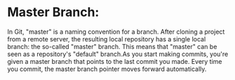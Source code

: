 # Master Branch:

In Git, "master" is a naming convention for a branch. After cloning a project from a remote server, the resulting local repository has a single local branch: the so-called "master" branch. This means that "master" can be seen as a repository's "default" branch.As you start making commits, you're given a master branch that points to the last commit you made. Every time you commit, the master branch pointer moves forward automatically.
